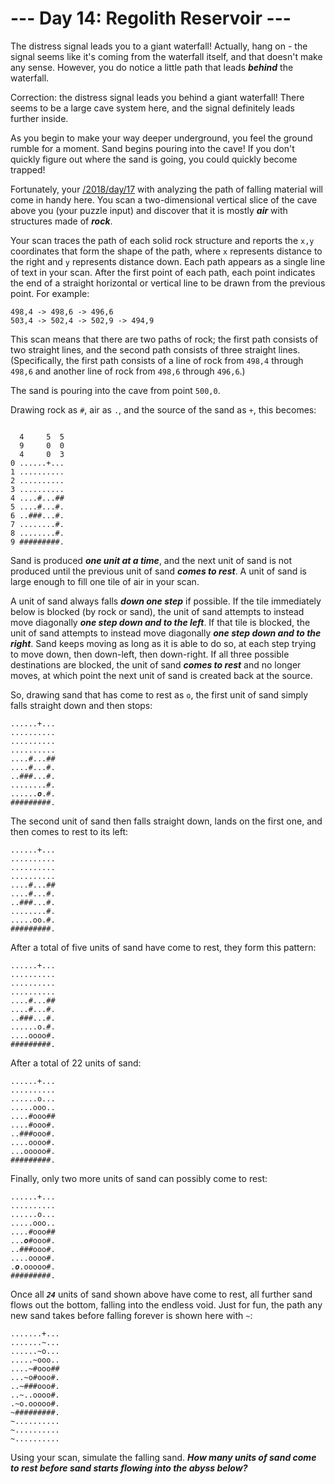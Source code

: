 # --- Day 14: Regolith Reservoir ---

The distress signal leads you to a giant waterfall! Actually, hang on - the signal seems like it's coming from the waterfall itself, and that doesn't make any sense. However, you do notice a little path that leads <em><b>behind</b></em> the waterfall.


Correction: the distress signal leads you behind a giant waterfall! There seems to be a large cave system here, and the signal definitely leads further inside.


As you begin to make your way deeper underground, you feel the ground rumble for a moment. Sand begins pouring into the cave! If you don't quickly figure out where the sand is going, you could quickly become trapped!


Fortunately, your [/2018/day/17](familiarity) with analyzing the path of falling material will come in handy here. You scan a two-dimensional vertical slice of the cave above you (your puzzle input) and discover that it is mostly <em><b>air</b></em> with structures made of <em><b>rock</b></em>.


Your scan traces the path of each solid rock structure and reports the <code>x,y</code> coordinates that form the shape of the path, where <code>x</code> represents distance to the right and <code>y</code> represents distance down. Each path appears as a single line of text in your scan. After the first point of each path, each point indicates the end of a straight horizontal or vertical line to be drawn from the previous point. For example:


<pre><code>498,4 -&gt; 498,6 -&gt; 496,6
503,4 -&gt; 502,4 -&gt; 502,9 -&gt; 494,9
</code></pre>
This scan means that there are two paths of rock; the first path consists of two straight lines, and the second path consists of three straight lines. (Specifically, the first path consists of a line of rock from <code>498,4</code> through <code>498,6</code> and another line of rock from <code>498,6</code> through <code>496,6</code>.)


The sand is pouring into the cave from point <code>500,0</code>.


Drawing rock as <code>#</code>, air as <code>.</code>, and the source of the sand as <code>+</code>, this becomes:


<pre><code>
  4     5  5
  9     0  0
  4     0  3
0 ......+...
1 ..........
2 ..........
3 ..........
4 ....#...##
5 ....#...#.
6 ..###...#.
7 ........#.
8 ........#.
9 #########.
</code></pre>
Sand is produced <em><b>one unit at a time</b></em>, and the next unit of sand is not produced until the previous unit of sand <em><b>comes to rest</b></em>. A unit of sand is large enough to fill one tile of air in your scan.


A unit of sand always falls <em><b>down one step</b></em> if possible. If the tile immediately below is blocked (by rock or sand), the unit of sand attempts to instead move diagonally <em><b>one step down and to the left</b></em>. If that tile is blocked, the unit of sand attempts to instead move diagonally <em><b>one step down and to the right</b></em>. Sand keeps moving as long as it is able to do so, at each step trying to move down, then down-left, then down-right. If all three possible destinations are blocked, the unit of sand <em><b>comes to rest</b></em> and no longer moves, at which point the next unit of sand is created back at the source.


So, drawing sand that has come to rest as <code>o</code>, the first unit of sand simply falls straight down and then stops:


<pre><code>......+...
..........
..........
..........
....#...##
....#...#.
..###...#.
........#.
......<em><b>o</b></em>.#.
#########.
</code></pre>
The second unit of sand then falls straight down, lands on the first one, and then comes to rest to its left:


<pre><code>......+...
..........
..........
..........
....#...##
....#...#.
..###...#.
........#.
.....oo.#.
#########.
</code></pre>
After a total of five units of sand have come to rest, they form this pattern:


<pre><code>......+...
..........
..........
..........
....#...##
....#...#.
..###...#.
......o.#.
....oooo#.
#########.
</code></pre>
After a total of 22 units of sand:


<pre><code>......+...
..........
......o...
.....ooo..
....#ooo##
....#ooo#.
..###ooo#.
....oooo#.
...ooooo#.
#########.
</code></pre>
Finally, only two more units of sand can possibly come to rest:


<pre><code>......+...
..........
......o...
.....ooo..
....#ooo##
...<em><b>o</b></em>#ooo#.
..###ooo#.
....oooo#.
.<em><b>o</b></em>.ooooo#.
#########.
</code></pre>
Once all <code><em><b>24</b></em></code> units of sand shown above have come to rest, all further sand flows out the bottom, falling into the endless void. Just for fun, the path any new sand takes before falling forever is shown here with <code>~</code>:


<pre><code>.......+...
.......~...
......~o...
.....~ooo..
....~#ooo##
...~o#ooo#.
..~###ooo#.
..~..oooo#.
.~o.ooooo#.
~#########.
~..........
~..........
~..........
</code></pre>
Using your scan, simulate the falling sand. <em><b>How many units of sand come to rest before sand starts flowing into the abyss below?</b></em>


